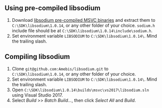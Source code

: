 ## Using pre-compiled libsodium

1. Download [libsodium pre-compiled MSVC binaries](https://download.libsodium.org/libsodium/releases/) and extract them to `C:\SDK\libsodium\1.0.14`, or any other folder of your choice. `sodium.h` include file should be at `C:\SDK\libsodium\1.0.14\include\sodium.h`.
2. Set environment variable `LIBSODIUM` to `C:\SDK\libsodium\1.0.14\`. Mind the trailing slash.


## Compiling libsodium

1. Clone `git@github.com:Amebis/libsodium.git` to `C:\SDK\libsodium\1.0.14`, or any other folder of your choice.
2. Set environment variable `LIBSODIUM` to `C:\SDK\libsodium\1.0.14\`. Mind the trailing slash.
3. Open `C:\SDK\libsodium\1.0.14\builds\msvc\vs2017\libsodium.sln` using Visual Studio 2017.
4. Select _Build_ >> _Batch Build..._, then click _Select All_ and _Build_.
